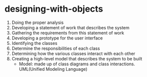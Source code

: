 # designing-with-objects

1. Doing the proper analysis
2. Developing a statement of work that describes the system
3. Gathering the requirements from this statement of work
4. Developing a prototype for the user interface
5. Identifying the classes
6. Determine the responsibilities of each class
7. Determining how the various classes interact with each other
8. Creating a high-level model that describes the system to be built
    - Model: made up of class diagrams and class interactions. UML(Unified Modeling Language)
